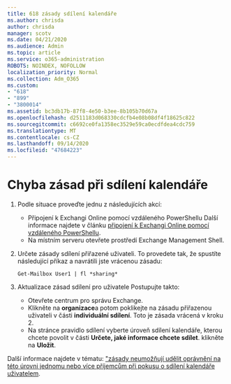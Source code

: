 ```yaml
---
title: 618 zásady sdílení kalendáře
ms.author: chrisda
author: chrisda
manager: scotv
ms.date: 04/21/2020
ms.audience: Admin
ms.topic: article
ms.service: o365-administration
ROBOTS: NOINDEX, NOFOLLOW
localization_priority: Normal
ms.collection: Adm_O365
ms.custom:
- "618"
- "899"
- "3800014"
ms.assetid: bc3db17b-87f8-4e50-b3ee-8b105b70d67a
ms.openlocfilehash: d2511183d068330cdcfb4e08b08df4f18625c822
ms.sourcegitcommit: c6692ce0fa1358ec3529e59ca0ecdfdea4cdc759
ms.translationtype: MT
ms.contentlocale: cs-CZ
ms.lasthandoff: 09/14/2020
ms.locfileid: "47684223"
---
```

# <a name="policy-error-when-sharing-a-calendar"></a>Chyba zásad při sdílení kalendáře

1. Podle situace proveďte jednu z následujících akcí:
    - Připojení k Exchangi Online pomocí vzdáleného PowerShellu Další informace najdete v článku [připojení k Exchangi Online pomocí vzdáleného PowerShellu](https://technet.microsoft.com/library/jj984289%28v=exchg.160%29.aspx).
    - Na místním serveru otevřete prostředí Exchange Management Shell.
2. Určete zásady sdílení přiřazené uživateli. To provedete tak, že spustíte následující příkaz a navrátili jste vrácenou zásadu:

    `
    Get-Mailbox User1 | fl *sharing*
    `

3. Aktualizace zásad sdílení pro uživatele Postupujte takto:
    - Otevřete centrum pro správu Exchange.
    - Klikněte na **organizace**a potom poklikejte na zásadu přiřazenou uživateli v části **individuální sdílení**. Toto je zásada vrácená v kroku 2.
    - Na stránce pravidlo sdílení vyberte úroveň sdílení kalendáře, kterou chcete povolit v části **Určete, jaké informace chcete sdílet**. klikněte na **Uložit**.

Další informace najdete v tématu: ["zásady neumožňují udělit oprávnění na této úrovni jednomu nebo více příjemcům při pokusu o sdílení kalendáře uživatelem](https://docs.microsoft.com/exchange/troubleshoot/calendar-sharing/policy-permissions-issue).
